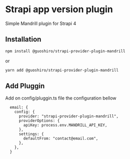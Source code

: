 # Strapi app version plugin

Simple Mandrill plugin for Strapi 4 

## Installation

```sh
npm install @guoshiro/strapi-provider-plugin-mandrill
```

or

```sh
yarn add @guoshiro/strapi-provider-plugin-mandrill
```


## Add Pluggin

Add on config/pluggin.ts file the configuration bellow

```
  email: {
    config: {
      provider: "strapi-provider-plugin-mandrill",
      providerOptions: {
        apiKey: process.env.MANDRILL_API_KEY,
      },
      settings: {
        defaultFrom: "contact@email.com",
      },
    },
  }
```
